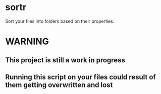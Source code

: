 # sortr

Sort your files into folders based on their properties.

# WARNING
## This project is still a work in progress
## Running this script on your files could result of them getting overwritten and lost
